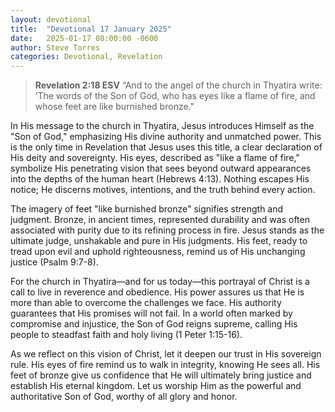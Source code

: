 ```yaml
---
layout: devotional
title:  "Devotional 17 January 2025"
date:   2025-01-17 08:00:00 -0600
author: Steve Torres
categories: Devotional, Revelation
---
```


>**Revelation 2:18 ESV**
>“And to the angel of the church in Thyatira write: ‘The words of the Son of God, who has eyes like a flame of fire, and whose feet are like burnished bronze."

In His message to the church in Thyatira, Jesus introduces Himself as the "Son of God," emphasizing His divine authority and unmatched power. This is the only time in Revelation that Jesus uses this title, a clear declaration of His deity and sovereignty. His eyes, described as "like a flame of fire," symbolize His penetrating vision that sees beyond outward appearances into the depths of the human heart (Hebrews 4:13). Nothing escapes His notice; He discerns motives, intentions, and the truth behind every action.

The imagery of feet "like burnished bronze" signifies strength and judgment. Bronze, in ancient times, represented durability and was often associated with purity due to its refining process in fire. Jesus stands as the ultimate judge, unshakable and pure in His judgments. His feet, ready to tread upon evil and uphold righteousness, remind us of His unchanging justice (Psalm 9:7-8).

For the church in Thyatira—and for us today—this portrayal of Christ is a call to live in reverence and obedience. His power assures us that He is more than able to overcome the challenges we face. His authority guarantees that His promises will not fail. In a world often marked by compromise and injustice, the Son of God reigns supreme, calling His people to steadfast faith and holy living (1 Peter 1:15-16).

As we reflect on this vision of Christ, let it deepen our trust in His sovereign rule. His eyes of fire remind us to walk in integrity, knowing He sees all. His feet of bronze give us confidence that He will ultimately bring justice and establish His eternal kingdom. Let us worship Him as the powerful and authoritative Son of God, worthy of all glory and honor.

